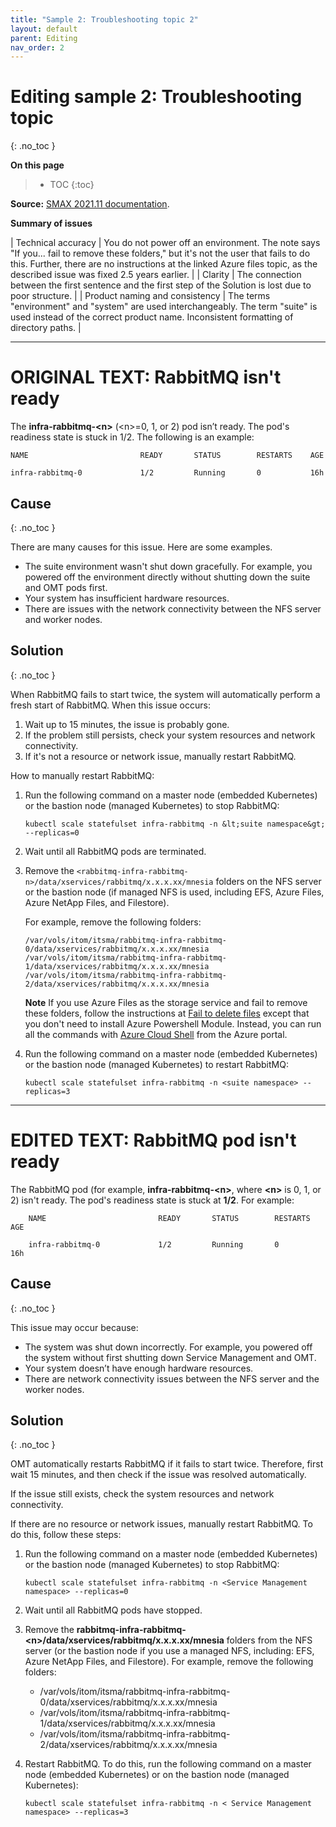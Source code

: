 ```yaml
---
title: "Sample 2: Troubleshooting topic 2"
layout: default
parent: Editing
nav_order: 2
---
```


# Editing sample 2: Troubleshooting topic
{: .no_toc }

**On this page**
> - TOC
> {:toc}

**Source:** [SMAX 2021.11 documentation](https://docs.microfocus.com/doc/SMAX/2021.11/RabbitMQNotStart).

**Summary of issues**
 
| Technical accuracy | You do not power off an environment.  The note says "If you... fail to remove these folders," but it's not the user that fails to do this. Further, there are no instructions at the linked Azure files topic, as the described issue was fixed 2.5 years earlier. |
| Clarity | The connection between the first sentence and the first step of the Solution is lost due to poor structure.  |
| Product naming and consistency | The terms "environment" and "system" are used interchangeably. The term "suite" is used instead of the correct product name. Inconsistent formatting of directory paths. |

***

# ORIGINAL TEXT: RabbitMQ isn't ready

The **infra-rabbitmq-\<n>** (\<n>=0, 1, or 2) pod isn’t ready. The pod's readiness state is stuck in 1/2. The following is an example:

```
NAME                         READY       STATUS        RESTARTS    AGE

infra-rabbitmq-0             1/2         Running       0           16h
```

## Cause
{: .no_toc }

There are many causes for this issue. Here are some examples.

- The suite environment wasn't shut down gracefully. For example, you powered off the environment directly without shutting down the suite and OMT pods first.
- Your system has insufficient hardware resources.
- There are issues with the network connectivity between the NFS server and worker nodes.

## Solution
{: .no_toc }

When RabbitMQ fails to start twice, the system will automatically perform a fresh start of RabbitMQ. When this issue occurs:

1. Wait up to 15 minutes, the issue is probably gone.
2. If the problem still persists, check your system resources and network connectivity.
3. If it's not a resource or network issue, manually restart RabbitMQ.

How to manually restart RabbitMQ:

1. Run the following command on a master node (embedded Kubernetes) or the bastion node (managed Kubernetes) to stop RabbitMQ:
   
	`kubectl scale statefulset infra-rabbitmq -n &lt;suite namespace&gt; --replicas=0`

2. Wait until all RabbitMQ pods are terminated.
3. Remove the `<rabbitmq-infra-rabbitmq-n>/data/xservices/rabbitmq/x.x.x.xx/mnesia` folders on the NFS server or the bastion node (if managed NFS is used, including EFS, Azure Files, Azure NetApp Files, and Filestore).
   
   For example, remove the following folders:
   
	```
	/var/vols/itom/itsma/rabbitmq-infra-rabbitmq-0/data/xservices/rabbitmq/x.x.x.xx/mnesia
	/var/vols/itom/itsma/rabbitmq-infra-rabbitmq-1/data/xservices/rabbitmq/x.x.x.xx/mnesia
	/var/vols/itom/itsma/rabbitmq-infra-rabbitmq-2/data/xservices/rabbitmq/x.x.x.xx/mnesia
	```

	**Note** If you use Azure Files as the storage service and fail to remove these folders, follow the instructions at <a class="external text" href="https://docs.microsoft.com/en-us/azure/storage/files/storage-troubleshoot-cannot-delete-files-azure-file-share" rel="nofollow" target="1" title="Fail to delete files">Fail to delete files</a> except that you don't need to install Azure Powershell Module. Instead, you can run all the commands with <a class="external text" href="https://docs.microsoft.com/en-us/azure/cloud-shell/overview" rel="nofollow" target="1" title="Azure Cloud Shell">Azure Cloud Shell</a> from the Azure portal.

4. Run the following command on a master node (embedded Kubernetes) or the bastion node (managed Kubernetes) to restart RabbitMQ:
   
	`kubectl scale statefulset infra-rabbitmq -n <suite namespace> --replicas=3`

***

# EDITED TEXT: RabbitMQ pod isn't ready

The RabbitMQ pod (for example, __infra-rabbitmq-\<n>__, where __\<n>__ is 0, 1, or 2) isn't ready. The pod's readiness state is stuck at **1/2**. For example:

```
	NAME                         READY       STATUS        RESTARTS    AGE

	infra-rabbitmq-0             1/2         Running       0           16h
```

## Cause
{: .no_toc }

This issue may occur because:
- The system was shut down incorrectly. For example, you powered off the system without first shutting down Service Management and OMT.
- Your system doesn’t have enough hardware resources.
- There are network connectivity issues between the NFS server and the worker nodes.


## Solution
{: .no_toc }

OMT automatically restarts RabbitMQ if it fails to start twice. Therefore, first wait 15 minutes, and then check if the issue was resolved automatically.

If the issue still exists, check the system resources and network connectivity.

If there are no resource or network issues, manually restart RabbitMQ. To do this, follow these steps:

1.	Run the following command on a master node (embedded Kubernetes) or the bastion node (managed Kubernetes) to stop RabbitMQ:

	`kubectl scale statefulset infra-rabbitmq -n <Service Management namespace> --replicas=0`
2.	Wait until all RabbitMQ pods have stopped.  
3.	Remove the **rabbitmq-infra-rabbitmq-\<n>/data/xservices/rabbitmq/x.x.x.xx/mnesia** folders from the NFS server (or the bastion node if you use a managed NFS, including: EFS, Azure NetApp Files, and Filestore). For example, remove the following folders:  
	- /var/vols/itom/itsma/rabbitmq-infra-rabbitmq-0/data/xservices/rabbitmq/x.x.x.xx/mnesia
	- /var/vols/itom/itsma/rabbitmq-infra-rabbitmq-1/data/xservices/rabbitmq/x.x.x.xx/mnesia
	- /var/vols/itom/itsma/rabbitmq-infra-rabbitmq-2/data/xservices/rabbitmq/x.x.x.xx/mnesia
4.	Restart RabbitMQ. To do this, run the following command on a master node (embedded Kubernetes) or on the bastion node (managed Kubernetes):

	`kubectl scale statefulset infra-rabbitmq -n < Service Management namespace> --replicas=3`
